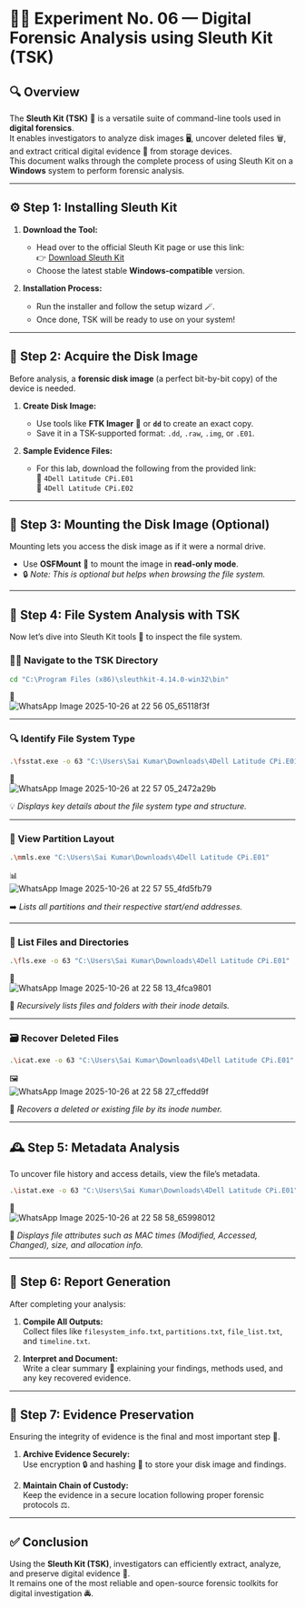 # 🕵️‍♂️ **Experiment No. 06 — Digital Forensic Analysis using Sleuth Kit (TSK)**

## 🔍 **Overview**

The **Sleuth Kit (TSK)** 🧰 is a versatile suite of command-line tools used in **digital forensics**.  
It enables investigators to analyze disk images 🖥️, uncover deleted files 🗑️, and extract critical digital evidence 🔎 from storage devices.  
This document walks through the complete process of using Sleuth Kit on a **Windows** system to perform forensic analysis.

---

## ⚙️ **Step 1: Installing Sleuth Kit**

1. **Download the Tool:**  
   - Head over to the official Sleuth Kit page or use this link:  
     👉 [Download Sleuth Kit](https://drive.google.com/drive/u/1/folders/1ilSFY7Tqn2L7AjQGhq8yJ8kixc_xTU-v)  
   - Choose the latest stable **Windows-compatible** version.

2. **Installation Process:**  
   - Run the installer and follow the setup wizard 🪄.  
   - Once done, TSK will be ready to use on your system!

---

## 💾 **Step 2: Acquire the Disk Image**

Before analysis, a **forensic disk image** (a perfect bit-by-bit copy) of the device is needed.

1. **Create Disk Image:**  
   - Use tools like **FTK Imager** 🧮 or **`dd`** to create an exact copy.  
   - Save it in a TSK-supported format: `.dd`, `.raw`, `.img`, or `.E01`.

2. **Sample Evidence Files:**  
   - For this lab, download the following from the provided link:  
     📁 `4Dell Latitude CPi.E01`  
     📁 `4Dell Latitude CPi.E02`

---

## 💽 **Step 3: Mounting the Disk Image (Optional)**

Mounting lets you access the disk image as if it were a normal drive.

- Use **OSFMount** 🧷 to mount the image in **read-only mode**.  
- 🔒 *Note: This is optional but helps when browsing the file system.*

---

## 🧭 **Step 4: File System Analysis with TSK**

Now let’s dive into Sleuth Kit tools 🧠 to inspect the file system.

### 🧑‍💻 Navigate to the TSK Directory

```bash
cd "C:\Program Files (x86)\sleuthkit-4.14.0-win32\bin"
```
📸  
![WhatsApp Image 2025-10-26 at 22 56 05_65118f3f](https://github.com/user-attachments/assets/1a5bb3c1-d5e1-4180-8013-8354de89377b)

---

### 🔍 Identify File System Type

```bash
.\fsstat.exe -o 63 "C:\Users\Sai Kumar\Downloads\4Dell Latitude CPi.E01"
```
🧾  
![WhatsApp Image 2025-10-26 at 22 57 05_2472a29b](https://github.com/user-attachments/assets/66b80eaa-1bd8-48bc-b82e-6f601dcfce8b)

💡 *Displays key details about the file system type and structure.*

---

### 🧩 View Partition Layout

```bash
.\mmls.exe "C:\Users\Sai Kumar\Downloads\4Dell Latitude CPi.E01"

```
📊  
![WhatsApp Image 2025-10-26 at 22 57 55_4fd5fb79](https://github.com/user-attachments/assets/0a8fbb53-c1d6-437f-ab40-29e67b3907c4)

➡️ *Lists all partitions and their respective start/end addresses.*

---

### 📂 List Files and Directories

```bash
.\fls.exe -o 63 "C:\Users\Sai Kumar\Downloads\4Dell Latitude CPi.E01"

```
🧾  
![WhatsApp Image 2025-10-26 at 22 58 13_4fca9801](https://github.com/user-attachments/assets/7f1886fc-8cf9-465e-adf6-8272817d4b70)


🔸 *Recursively lists files and folders with their inode details.*

---

### 🗃️ Recover Deleted Files

```bash
.\icat.exe -o 63 "C:\Users\Sai Kumar\Downloads\4Dell Latitude CPi.E01" 119 > "C:\Users\Sai Kumar\Downloads\BOOTLOG_recovered.TXT"
```
🖼️  
![WhatsApp Image 2025-10-26 at 22 58 27_cffedd9f](https://github.com/user-attachments/assets/ea65f7a8-8836-42b6-92ab-12034d04ad10)

💾 *Recovers a deleted or existing file by its inode number.*

---

## 🕰️ **Step 5: Metadata Analysis**

To uncover file history and access details, view the file’s metadata.

```bash
.\istat.exe -o 63 "C:\Users\Sai Kumar\Downloads\4Dell Latitude CPi.E01" 119 > "C:\Users\Sai Kumar\Downloads\BOOTLOG_recovered.TXT" 
```
🧠  
![WhatsApp Image 2025-10-26 at 22 58 58_65998012](https://github.com/user-attachments/assets/48b51664-732c-44ae-98d5-1c27a22069e3)

📘 *Displays file attributes such as MAC times (Modified, Accessed, Changed), size, and allocation info.*

---


## 📜 **Step 6: Report Generation**

After completing your analysis:

1. **Compile All Outputs:**  
   Collect files like `filesystem_info.txt`, `partitions.txt`, `file_list.txt`, and `timeline.txt`.

2. **Interpret and Document:**  
   Write a clear summary 📑 explaining your findings, methods used, and any key recovered evidence.

---

## 🔐 **Step 7: Evidence Preservation**

Ensuring the integrity of evidence is the final and most important step 🧳.

1. **Archive Evidence Securely:**  
   Use encryption 🔒 and hashing 🧮 to store your disk image and findings.

2. **Maintain Chain of Custody:**  
   Keep the evidence in a secure location following proper forensic protocols ⚖️.

---

## ✅ **Conclusion**

Using the **Sleuth Kit (TSK)**, investigators can efficiently extract, analyze, and preserve digital evidence 💾.  
It remains one of the most reliable and open-source forensic toolkits for digital investigation 🚔.
